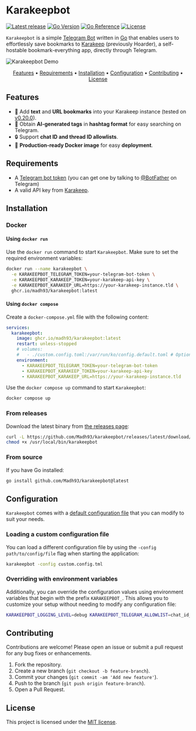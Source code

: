 # Karakeepbot

[![Latest release](https://img.shields.io/github/v/tag/Madh93/karakeepbot?label=Release)](https://github.com/Madh93/karakeepbot/releases)
[![Go Version](https://img.shields.io/badge/Go-1.24-blue)](https://go.dev/doc/install)
[![Go Reference](https://pkg.go.dev/badge/github.com/Madh93/karakeepbot.svg)](https://pkg.go.dev/github.com/Madh93/karakeepbot)
[![License](https://img.shields.io/badge/License-MIT-brightgreen)](LICENSE)

`Karakeepbot` is a simple [Telegram Bot](https://core.telegram.org/bots) written in [Go](https://go.dev/) that enables users to effortlessly save bookmarks to [Karakeep](https://karakeep.app) (previously Hoarder), a self-hostable bookmark-everything app, directly through Telegram.

![Karakeepbot Demo](./docs/gif/demo.gif)

<p align="center">
  <a href="#features">Features</a> •
  <a href="#requirements">Requirements</a> •
  <a href="#installation">Installation</a> •
  <a href="#Configuration">Configuration</a> •
  <a href="#contributing">Contributing</a> •
  <a href="#license">License</a>
</p>

## Features

- 📄 Add **text** and **URL bookmarks** into your Karakeep instance (tested on [v0.20.0](https://github.com/karakeep-app/karakeep/releases/tag/v0.20.0)).
- 🤖 Obtain **AI-generated tags** in **hashtag format** for easy searching on Telegram.
- 🔒 Support **chat ID and thread ID allowlists**.
- 🐳 **Production-ready Docker image** for easy **deployment**.

## Requirements

- A [Telegram bot token](https://core.telegram.org/bots/features#botfather) (you can get one by talking to [@BotFather](https://t.me/BotFather) on Telegram)
- A valid API key from [Karakeep](https://docs.karakeep.app/screenshots#settings).

## Installation

### Docker

#### Using `docker run`

Use the `docker run` command to start `Karakeepbot`. Make sure to set the required environment variables:

```sh
docker run --name karakeepbot \
  -e KARAKEEPBOT_TELEGRAM_TOKEN=your-telegram-bot-token \
  -e KARAKEEPBOT_KARAKEEP_TOKEN=your-karakeep-api-key \
  -e KARAKEEPBOT_KARAKEEP_URL=https://your-karakeep-instance.tld \
  ghcr.io/madh93/karakeepbot:latest
```

#### Using `docker compose`

Create a `docker-compose.yml` file with the following content:

```yml
services:
  karakeepbot:
    image: ghcr.io/madh93/karakeepbot:latest
    restart: unless-stopped
    # volumes:
    #   - ./custom.config.toml:/var/run/ko/config.default.toml # Optional: specify a custom configuration file instead of the default one
    environment:
      - KARAKEEPBOT_TELEGRAM_TOKEN=your-telegram-bot-token
      - KARAKEEPBOT_KARAKEEP_TOKEN=your-karakeep-api-key
      - KARAKEEPBOT_KARAKEEP_URL=https://your-karakeep-instance.tld
```

Use the `docker compose up` command to start `Karakeepbot`:

```sh
docker compose up
```

### From releases

Download the latest binary from [the releases page](https://github.com/Madh93/karakeepbot/releases):

```sh
curl -L https://github.com/Madh93/karakeepbot/releases/latest/download/karakeepbot_$(uname -s)_$(uname -m).tar.gz | tar -xz -O karakeepbot > /usr/local/bin/karakeepbot
chmod +x /usr/local/bin/karakeepbot
```

### From source

If you have Go installed:

```sh
go install github.com/Madh93/karakeepbot@latest
```

## Configuration

`Karakeepbot` comes with a [default configuration file](config.default.toml) that you can modify to suit your needs.

### Loading a custom configuration file

You can load a different configuration file by using the `-config path/to/config/file` flag when starting the application:

```sh
karakeepbot -config custom.config.tml
```

### Overriding with environment variables

Additionally, you can override the configuration values using environment variables that begin with the prefix `KARAKEEPBOT_`. This allows you to customize your setup without needing to modify any configuration file:

```sh
KARAKEEPBOT_LOGGING_LEVEL=debug KARAKEEPBOT_TELEGRAM_ALLOWLIST=chat_id_1,chat_id_2 karakeepbot
```

## Contributing

Contributions are welcome! Please open an issue or submit a pull request for any bug fixes or enhancements.

1. Fork the repository.
2. Create a new branch (`git checkout -b feature-branch`).
3. Commit your changes (`git commit -am 'Add new feature'`).
4. Push to the branch (`git push origin feature-branch`).
5. Open a Pull Request.

## License

This project is licensed under the [MIT license](LICENSE).
